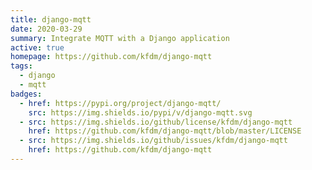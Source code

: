 ```yaml
---
title: django-mqtt
date: 2020-03-29
summary: Integrate MQTT with a Django application
active: true
homepage: https://github.com/kfdm/django-mqtt
tags:
  - django
  - mqtt
badges:
  - href: https://pypi.org/project/django-mqtt/
    src: https://img.shields.io/pypi/v/django-mqtt.svg
  - src: https://img.shields.io/github/license/kfdm/django-mqtt
    href: https://github.com/kfdm/django-mqtt/blob/master/LICENSE
  - src: https://img.shields.io/github/issues/kfdm/django-mqtt
    href: https://github.com/kfdm/django-mqtt
---
```

